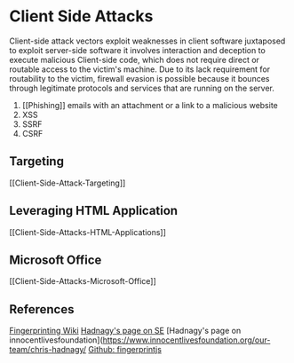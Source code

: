 # Client Side Attacks

Client-side attack vectors exploit weaknesses in client software juxtaposed to exploit server-side software it involves interaction and deception to execute malicious Client-side code, which does not require direct or routable access to the victim's machine. Due to its lack requirement for routability to the victim, firewall evasion is possible because it bounces through legitimate protocols and services that are running on the server.
1. [[Phishing]] emails with an attachment or a link to a malicious website 
2. XSS 
3. SSRF
4. CSRF

## Targeting
[[Client-Side-Attack-Targeting]]

## Leveraging HTML Application
[[Client-Side-Attacks-HTML-Applications]]

## Microsoft Office
[[Client-Side-Attacks-Microsoft-Office]]

## References

[Fingerprinting Wiki](https://en.wikipedia.org/wiki/Device_fingerprint)
[Hadnagy's page on SE](https://www.social-engineer.com/social-engineer-team/christopher-hadnagy/)
[Hadnagy's page on innocentlivesfoundation](https://www.innocentlivesfoundation.org/our-team/chris-hadnagy/
[Github: fingerprintjs](https://github.com/fingerprintjs/fingerprintjs) 
